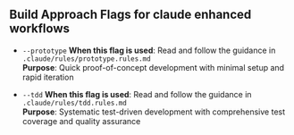 ## Build Approach Flags for claude enhanced workflows

- `--prototype` **When this flag is used**: Read and follow the guidance in `.claude/rules/prototype.rules.md`  
  **Purpose**: Quick proof-of-concept development with minimal setup and rapid iteration

- `--tdd` **When this flag is used**: Read and follow the guidance in `.claude/rules/tdd.rules.md`  
  **Purpose**: Systematic test-driven development with comprehensive test coverage and quality assurance
